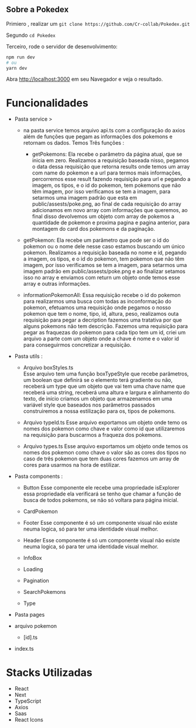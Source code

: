 ## Sobre a Pokedex

Primiero , realizar um `git clone https://github.com/Cr-collab/Pokedex.git`

Segundo `cd Pokedex `

Terceiro, rode o servidor de desenvolvimento:

```bash
npm run dev
# ou
yarn dev
```

Abra [http://localhost:3000](http://localhost:3000) em seu Navegador e veja o resultado.

# Funcionalidades

- Pasta service >

  - na pasta service temos arquivo api.ts com a configuração do axios
    além de funções que pegam as informações dos pokemons e retornam os dados.
    Temos Três funções :

    - getPokemons:
      Ela recebe o parâmetro da página atual, que se inicia em zero.
      Realizamos a requisição baseada nisso,
      pegamos o data dessa requisição
      que retorna results onde temos um array
      com name do pokemon e a url para termos
      mais informações, percorremos esse result
      fazendo requisição para url e pegando a imagem, os tipos, e o id do pokemon, tem pokemons que não têm imagem,
      por isso verificamos se tem a imagem,
      para setarmos uma imagem padrão que esta em public/assests/poke.png, ao final de cada requisição do array adicionamos em novo array com informações que queremos,
      ao final disso devolvemos um objeto com array de pokemos a quantidade de pokemon e proxima pagina e pagina anterior, para montagem do card dos pokemons e da paginação.

  - getPokemon:
    Ela recebe um parâmetro que pode ser o id do pokemon ou o nome dele nesse caso estamos buscando um único pokemon.
    Realizamos a requisição baseada no nome e id,
    pegando a imagem, os tipos, e o id do pokemon, tem pokemon que não têm imagem,
    por isso verificamos se tem a imagem,
    para setarmos uma imagem padrão em public/assests/poke.png e ao finalizar setamos isso no array e enviamos com return um objeto onde temos esse array e outras informações.

  - informationPokemonAll:
    Essa requisição recebe o id do pokemon para realizarmos uma busca com todas as inconformação do pokemon, efetuamos uma requisição onde pegamos o nosso pokemon
    que tem o nome, tipo, id, altura, peso, realizamos outa requisição para pegar a decription fazemos uma tratativa por que alguns pokemons não tem descrição.
    Fazemos uma requisição para pegar as fraquezas do pokemon para cada tipo tem um id, criei um arquivo a parte com um
    objeto onde a chave é nome e o valor id
    para conseguirmos concretizar a requisição.

- Pasta utils :

  - Arquivo boxStyles.ts  
    Esse arquivo tem uma função boxTypeStyle que recebe parâmetros, um boolean que definirá se o elemento terá gradiente ou não, receberá um type que um objeto que vai tem uma chave name que receberá uma string, receberá uma altura e largura e alinhamento do texto, de início criamos um objeto que armazenamos em uma variável style que baseados nos parâmetros passados construiremos a nossa estilização para os, tipos de pokemons.

  - Arquivo typeId.ts
    Esse arquivo exportamos um objeto onde temo os nomes dos pokemon como chave e valor como id que utilizaremos na requisição para buscarmos a fraqueza dos pokemons.

  - Arquivo types.ts
    Esse arquivo exportamos um objeto onde temos os nomes dos pokemon como chave o valor são as cores dos tipos no caso de três pokemon que tem duas cores fazemos um array de cores para usarmos na hora de estilizar.

- Pasta components :

  - Button
    Esse componente ele recebe uma propriedade isExplorer essa propriedade ela verificará se tenho que chamar a função de busca de todos pokemons, se não só voltara para página inicial.
  - CardPokemon

  - Footer
    Esse componente é só um componente visual
    não existe neuma logica, só para ter uma identidade visual melhor.

  - Header
    Esse componente é só um componente visual
    não existe neuma logica, só para ter uma identidade visual melhor.
    
  - InfoBox

  - Loading

  - Pagination

  - SearchPokemons

  - Type

- Pasta pages
- arquivo pokemon
  - [id].ts
- index.ts

# Stacks Utilizadas

- React
- Next
- TypeScript
- Axios
- Saas
- React Icons
